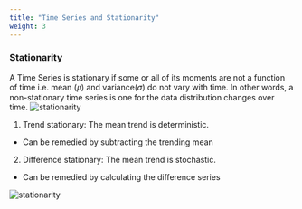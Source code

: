 ```yaml
---
title: "Time Series and Stationarity"
weight: 3
---
```


### Stationarity

A Time Series is stationary if some or all of its moments are not a function of time i.e. mean (𝜇) and variance(𝜎) do not vary with time. In other words, a non-stationary time series is one for the data distribution changes over time.
![stationarity](/images/introduction/stationarity.png)

1. Trend stationary: The mean trend is deterministic.
 * Can be remedied by subtracting the trending mean
2. Difference stationary: The mean trend is stochastic.
 * Can be remedied by calculating the difference series

 ![stationarity](/images/introduction/trend_difference.png)
